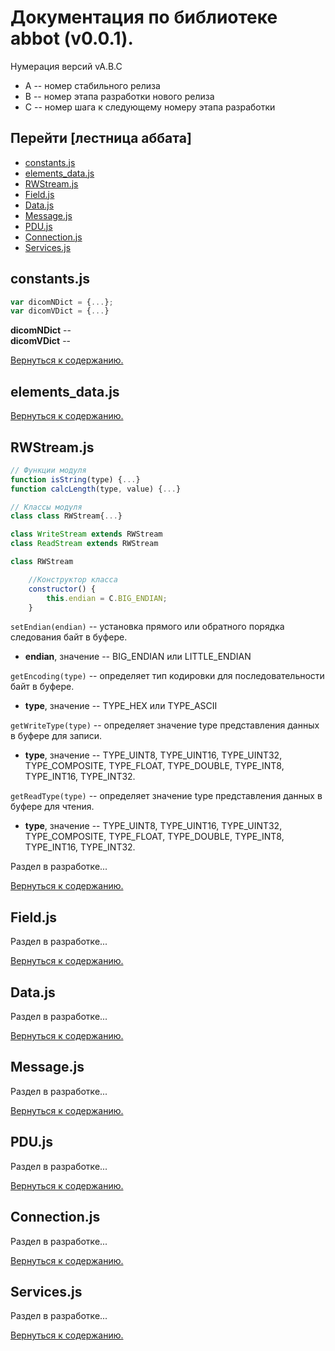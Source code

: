 # Документация по библиотеке abbot (v0.0.1).

Нумерация версий vA.B.C
+ A -- номер стабильного релиза
+ B -- номер этапа разработки нового релиза
+ C -- номер шага к следующему номеру этапа разработки




<a id="content.d"></a>
## Перейти [лестница аббата]
- [constants.js](#constants.d) <!-- d -- ссылки в documentation.md -->
- [elements_data.js](#element.d)
- [RWStream.js](#rwstream.d)
- [Field.js](#field.d)
- [Data.js](#data.d)
- [Message.js](#message.d)
- [PDU.js](#pdu.d)
- [Connection.js](#connection.d)
- [Services.js](#services.d)




<a id="constants.d"></a>
## constants.js
```js
var dicomNDict = {...};
var dicomVDict = {...}
```

**dicomNDict** --  
**dicomVDict** --


[Вернуться к содержанию.](#content.d)


<a id="elements.d"></a>
## elements_data.js




[Вернуться к содержанию.](#content.d)


<a id="rwstream.d"></a>
## RWStream.js
```js
// Функции модуля
function isString(type) {...}
function calcLength(type, value) {...}
```

```js
// Классы модуля
class class RWStream{...}

class WriteStream extends RWStream
class ReadStream extends RWStream
```



```js
class RWStream
```
```js
    //Конструктор класса
    constructor() {
        this.endian = C.BIG_ENDIAN;
    }
```

`setEndian(endian)` -- установка прямого или обратного порядка следования байт в буфере.
+ **endian**, значение -- BIG_ENDIAN или LITTLE_ENDIAN

`getEncoding(type)` -- определяет тип кодировки для последовательности байт в буфере.
+ **type**, значение -- TYPE_HEX или TYPE_ASCII

`getWriteType(type)` -- определяет значение type представления данных в буфере для записи.
+ **type**, значение --  TYPE_UINT8, TYPE_UINT16, TYPE_UINT32, TYPE_COMPOSITE, TYPE_FLOAT, TYPE_DOUBLE,
TYPE_INT8, TYPE_INT16, TYPE_INT32.

`getReadType(type)` -- определяет значение type представления данных в буфере для чтения.
+ **type**, значение -- TYPE_UINT8, TYPE_UINT16, TYPE_UINT32, TYPE_COMPOSITE, TYPE_FLOAT, TYPE_DOUBLE,
TYPE_INT8, TYPE_INT16, TYPE_INT32.





Раздел в разработке...



[Вернуться к содержанию.](#content.d)


<a id="field.d"></a>
## Field.js





Раздел в разработке...

[Вернуться к содержанию.](#content.d)


<a id="data.d"></a>
## Data.js



Раздел в разработке...

[Вернуться к содержанию.](#content.d)


<a id="message.d"></a>
## Message.js


Раздел в разработке...

[Вернуться к содержанию.](#content.d)


<a id="pdu.d"></a>
## PDU.js
Раздел в разработке...

[Вернуться к содержанию.](#content.d)


<a id="connection.d"></a>
## Connection.js

Раздел в разработке...

[Вернуться к содержанию.](#content.d)


<a id="services.d"></a>
## Services.js

Раздел в разработке...

[Вернуться к содержанию.](#content.d)

